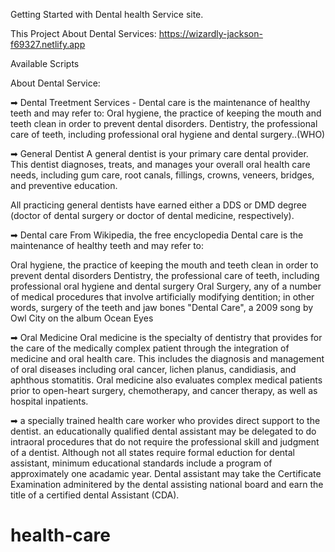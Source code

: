 Getting Started with Dental health Service site.

This Project About Dental Services: https://wizardly-jackson-f69327.netlify.app

Available Scripts

About Dental Service:
 

➡ Dental Treetment Services -
Dental care is the maintenance of healthy teeth and may refer to: Oral hygiene, the practice of keeping the mouth and teeth clean in order to prevent dental disorders. Dentistry, the professional care of teeth, including professional oral hygiene and dental surgery..(WHO)

➡ General Dentist
A general dentist is your primary care dental provider. This dentist diagnoses, treats, and manages your overall oral health care needs, including gum care, root canals, fillings, crowns, veneers, bridges, and preventive education.

All practicing general dentists have earned either a DDS or DMD degree (doctor of dental surgery or doctor of dental medicine, respectively).

➡ Dental care
From Wikipedia, the free encyclopedia
Dental care is the maintenance of healthy teeth and may refer to:

Oral hygiene, the practice of keeping the mouth and teeth clean in order to prevent dental disorders
Dentistry, the professional care of teeth, including professional oral hygiene and dental surgery
Oral Surgery, any of a number of medical procedures that involve artificially modifying dentition; in other words, surgery of the teeth and jaw bones
"Dental Care", a 2009 song by Owl City on the album Ocean Eyes

➡ Oral Medicine
Oral medicine is the specialty of dentistry that provides for the care of the medically complex patient through the integration of medicine and oral health care. This includes the diagnosis and management of oral diseases including oral cancer, lichen planus, candidiasis, and aphthous stomatitis. Oral medicine also evaluates complex medical patients prior to open-heart surgery, chemotherapy, and cancer therapy, as well as hospital inpatients.

➡  a specially trained health care worker who provides direct support to the dentist. an educationally qualified dental assistant may be delegated  to do intraoral procedures that do not require the professional skill and judgment of a dentist. Although not all states require formal eduction for dental assistant, minimum educational standards include a program of approximately one acadamic year. Dental assistant may take the Certificate Examination adminitered by the dental assisting national board and earn the title of a certified dental Assistant (CDA).
# health-care
